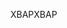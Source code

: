 <span data-ttu-id="36d05-101">XBAP</span><span class="sxs-lookup"><span data-stu-id="36d05-101">XBAP</span></span>
